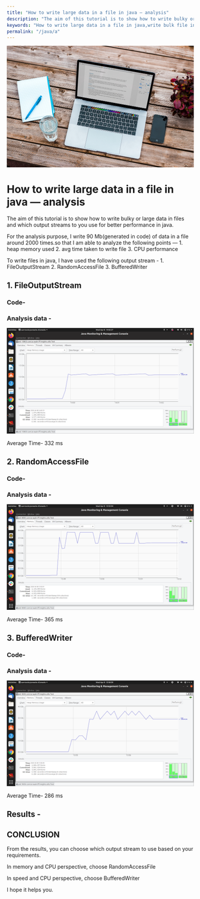 ```yaml
---
title: "How to write large data in a file in java — analysis"
description: "The aim of this tutorial is to show how to write bulky or large data in files and which output streams to you use for better performance in java."
keywords: "How to write large data in a file in java,write bulk file in java"
permalink: "/java/a"
---
```

<div class="imgCont">
  <img src="/assets/img/java/first-post/test5.jpg" />
</div>
<h1>How to write large data in a file in java — analysis</h1>
<p>The aim of this tutorial is to show how to write bulky or large data in files and
which output streams to you use for better performance in java.</p>
<p>For the analysis purpose, I write 90 Mb(generated in code) of data in a file around 2000 times.so that I am able to analyze the following points —
1. heap memory used
2. avg time taken to write file
3. CPU performance</p>
<p>To write files in java, I have used the following output stream -
1. FileOutputStream
2. RandomAccessFile
3. BufferedWriter</p>
<h2>1. FileOutputStream</h2>
<h3>Code-</h3>
<script src="https://gist.github.com/techybeast/c0085193c2ca789639ba43f9d6646323.js"></script>
<h3>Analysis data -</h3>
<div class="imgCont">
<img src="/assets/img/java/first-post/a.png" />
</div>
<p>Average Time- 332 ms</p>
<h2>2. RandomAccessFile</h2>
<h3>Code-</h3>
<script src="https://gist.github.com/techybeast/19acef34cb63f91b1524d7c15f0f5c2c.js"></script>
<h3>Analysis data -</h3>
<div class="imgCont">
<img src="/assets/img/java/first-post/b.png" />
</div>
<p>Average Time- 365 ms</p>
<h2>3. BufferedWriter</h2>
<h3>Code-</h3>
<script src="https://gist.github.com/techybeast/baba3bd33613557f7f434657a53e339a.js"></script>
<h3>Analysis data -</h3>
<div class="imgCont">
<img src="/assets/img/java/first-post/c.png" />
</div>
<p>Average Time- 286 ms</p>
<h2>Results -</h2>
<script src="https://gist.github.com/techybeast/9d4824c0e76e5a6f4bea92506951bea6.js"></script>
<h2>CONCLUSION</h2>
<p>From the results, you can choose which output stream to use based on your requirements.</p>
<p>In memory and CPU perspective, choose RandomAccessFile </p>
<p>In speed and CPU perspective, choose BufferedWriter</p>
<p>I hope it helps you.</p>
